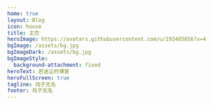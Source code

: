 ```yaml
---
home: true
layout: Blog
icon: house
title: 主页
heroImage: https://avatars.githubusercontent.com/u/192405856?v=4
bgImage: /assets/bg.jpg
bgImageDark: /assets/bg.jpg
bgImageStyle:
  background-attachment: fixed
heroText: 若迷尘的博客
heroFullScreen: true
tagline: 戏子无名
footer: 戏子无名
---
```

